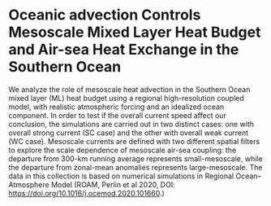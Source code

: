 # Oceanic advection Controls Mesoscale Mixed Layer Heat Budget and Air-sea Heat Exchange in the Southern Ocean

We analyze the role of mesoscale heat advection in the Southern Ocean mixed layer (ML) heat budget using a regional high-resolution coupled model, with realistic atmospheric forcing and an idealized ocean component. In order to test if the overall current speed affect our conclusion, the simulations are carried out in two distinct cases: one with overall strong current (SC case) and the other with overall weak current (WC case). Mesoscale currents are defined with two different spatial filters to explore the scale dependence of mesoscale air-sea coupling: the departure from 300-km running average represents small-mesoscale, while the departure from zonal-mean anomalies represents large-mesoscale. The data in this collection is based on numerical simulations in Regional Ocean–Atmosphere Model (ROAM, Perlin et al 2020, DOI: https://doi.org/10.1016/j.ocemod.2020.101660.) 
